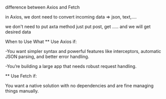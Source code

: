 difference between Axios and Fetch

in Axios, we dont need to convert incoming data => json, text,....

we don't need to put axta method just put post, get ..... and we will get desired data

When to Use What
** Use Axios if:

-You want simpler syntax and powerful features like interceptors, automatic JSON parsing, and better error handling.

-You’re building a large app that needs robust request handling.

** Use Fetch if:

You want a native solution with no dependencies and are fine managing things manually.